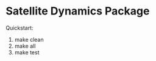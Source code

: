 Satellite Dynamics Package
==========================

Quickstart:

1) make clean
2) make all
3) make test
